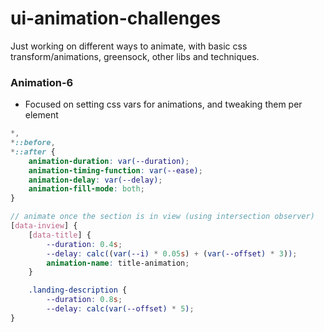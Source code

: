 # ui-animation-challenges

Just working on different ways to animate, with basic css transform/animations, greensock, other libs and techniques.

### Animation-6

- Focused on setting css vars for animations, and tweaking them per element
```scss
*,
*::before,
*::after {
    animation-duration: var(--duration);
    animation-timing-function: var(--ease);
    animation-delay: var(--delay);
    animation-fill-mode: both;
}

// animate once the section is in view (using intersection observer)
[data-inview] {
    [data-title] {
        --duration: 0.4s;
        --delay: calc((var(--i) * 0.05s) + (var(--offset) * 3));
        animation-name: title-animation;
    }

    .landing-description {
        --duration: 0.8s;
        --delay: calc(var(--offset) * 5);
}
```
